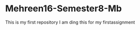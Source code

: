 Mehreen16-Semester8-Mb
======================

This is my first repository
I am ding this for my firstassignment